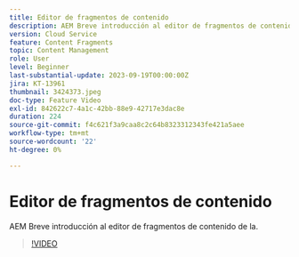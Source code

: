 ```yaml
---
title: Editor de fragmentos de contenido
description: AEM Breve introducción al editor de fragmentos de contenido de la.
version: Cloud Service
feature: Content Fragments
topic: Content Management
role: User
level: Beginner
last-substantial-update: 2023-09-19T00:00:00Z
jira: KT-13961
thumbnail: 3424373.jpeg
doc-type: Feature Video
exl-id: 842622c7-4a1c-42bb-88e9-42717e3dac8e
duration: 224
source-git-commit: f4c621f3a9caa8c2c64b8323312343fe421a5aee
workflow-type: tm+mt
source-wordcount: '22'
ht-degree: 0%

---
```


# Editor de fragmentos de contenido

AEM Breve introducción al editor de fragmentos de contenido de la.

>[!VIDEO](https://video.tv.adobe.com/v/3424373/?learn=on)
